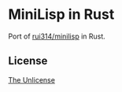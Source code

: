# MiniLisp in Rust

Port of [rui314/minilisp](https://github.com/rui314/minilisp) in Rust.

## License

[The Unlicense](UNLICENSE)
